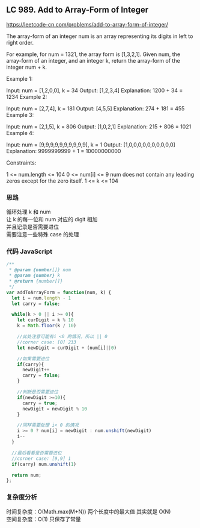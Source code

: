 ## LC 989. Add to Array-Form of Integer

https://leetcode-cn.com/problems/add-to-array-form-of-integer/

The array-form of an integer num is an array representing its digits in left to right order.

For example, for num = 1321, the array form is [1,3,2,1].
Given num, the array-form of an integer, and an integer k, return the array-form of the integer num + k.

Example 1:

Input: num = [1,2,0,0], k = 34
Output: [1,2,3,4]
Explanation: 1200 + 34 = 1234
Example 2:

Input: num = [2,7,4], k = 181
Output: [4,5,5]
Explanation: 274 + 181 = 455
Example 3:

Input: num = [2,1,5], k = 806
Output: [1,0,2,1]
Explanation: 215 + 806 = 1021
Example 4:

Input: num = [9,9,9,9,9,9,9,9,9,9], k = 1
Output: [1,0,0,0,0,0,0,0,0,0,0]
Explanation: 9999999999 + 1 = 10000000000

Constraints:

1 <= num.length <= 104
0 <= num[i] <= 9
num does not contain any leading zeros except for the zero itself.
1 <= k <= 104

### 思路

循环处理 k 和 num  
让 k 的每一位和 num 对应的 digit 相加  
并且记录是否需要进位  
需要注意一些特殊 case 的处理

### 代码 JavaScript

```JavaScript
/**
 * @param {number[]} num
 * @param {number} k
 * @return {number[]}
 */
var addToArrayForm = function(num, k) {
  let i = num.length - 1
  let carry = false;

  while(k > 0 || i >= 0){
    let curDigit = k % 10
    k = Math.floor(k / 10)

    //此处注意可能有i <0 的情况，所以 || 0
    //corner case: [0] 233
    let newDigit = curDigit + (num[i]||0)

    //如果需要进位
    if(carry){
      newDigit++
      carry = false;
    }

    //判断是否需要进位
    if(newDigit >=10){
      carry = true;
      newDigit = newDigit % 10
    }

    //同样需要处理 i< 0 的情况
    i >= 0 ? num[i] = newDigit : num.unshift(newDigit)
    i--
  }

  //最后看看是否需要进位
  //corner case: [9,9] 1
  if(carry) num.unshift(1)

  return num;
};

```

### 复杂度分析

时间复杂度：O(Math.max(M+N)) 两个长度中的最大值 其实就是 O(N) </br>
空间复杂度：O(1) 只保存了常量

